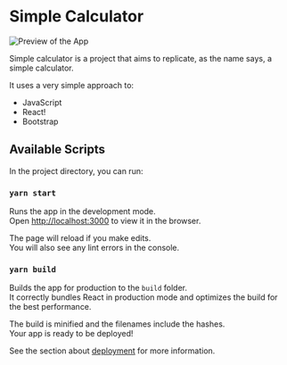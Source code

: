 # Simple Calculator

![Preview of the App](https://github.com/josefigueirasm/simple_calculator/blob/main/Preview.PNG?raw=true)

Simple calculator is a project that aims to replicate, as the name says, a simple calculator.

It uses a very simple approach to:

* JavaScript
* React!
* Bootstrap

## Available Scripts

In the project directory, you can run:

### `yarn start`

Runs the app in the development mode.\
Open [http://localhost:3000](http://localhost:3000) to view it in the browser.

The page will reload if you make edits.\
You will also see any lint errors in the console.

### `yarn build`

Builds the app for production to the `build` folder.\
It correctly bundles React in production mode and optimizes the build for the best performance.

The build is minified and the filenames include the hashes.\
Your app is ready to be deployed!

See the section about [deployment](https://facebook.github.io/create-react-app/docs/deployment) for more information.
